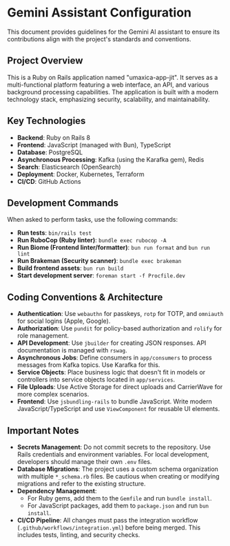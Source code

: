 
# Gemini Assistant Configuration

This document provides guidelines for the Gemini AI assistant to ensure its contributions align with the project's standards and conventions.

## Project Overview

This is a Ruby on Rails application named "umaxica-app-jit". It serves as a multi-functional platform featuring a web interface, an API, and various background processing capabilities. The application is built with a modern technology stack, emphasizing security, scalability, and maintainability.

## Key Technologies

- **Backend**: Ruby on Rails 8
- **Frontend**: JavaScript (managed with Bun), TypeScript
- **Database**: PostgreSQL
- **Asynchronous Processing**: Kafka (using the Karafka gem), Redis
- **Search**: Elasticsearch (OpenSearch)
- **Deployment**: Docker, Kubernetes, Terraform
- **CI/CD**: GitHub Actions

## Development Commands

When asked to perform tasks, use the following commands:

- **Run tests**: `bin/rails test`
- **Run RuboCop (Ruby linter)**: `bundle exec rubocop -A`
- **Run Biome (Frontend linter/formatter)**: `bun run format` and `bun run lint`
- **Run Brakeman (Security scanner)**: `bundle exec brakeman`
- **Build frontend assets**: `bun run build`
- **Start development server**: `foreman start -f Procfile.dev`

## Coding Conventions & Architecture

- **Authentication**: Use `webauthn` for passkeys, `rotp` for TOTP, and `omniauth` for social logins (Apple, Google).
- **Authorization**: Use `pundit` for policy-based authorization and `rolify` for role management.
- **API Development**: Use `jbuilder` for creating JSON responses. API documentation is managed with `rswag`.
- **Asynchronous Jobs**: Define consumers in `app/consumers` to process messages from Kafka topics. Use Karafka for this.
- **Service Objects**: Place business logic that doesn't fit in models or controllers into service objects located in `app/services`.
- **File Uploads**: Use Active Storage for direct uploads and CarrierWave for more complex scenarios.
- **Frontend**: Use `jsbundling-rails` to bundle JavaScript. Write modern JavaScript/TypeScript and use `ViewComponent` for reusable UI elements.

## Important Notes

- **Secrets Management**: Do not commit secrets to the repository. Use Rails credentials and environment variables. For local development, developers should manage their own `.env` files.
- **Database Migrations**: The project uses a custom schema organization with multiple `*_schema.rb` files. Be cautious when creating or modifying migrations and refer to the existing structure.
- **Dependency Management**:
  - For Ruby gems, add them to the `Gemfile` and run `bundle install`.
  - For JavaScript packages, add them to `package.json` and run `bun install`.
- **CI/CD Pipeline**: All changes must pass the integration workflow (`.github/workflows/integration.yml`) before being merged. This includes tests, linting, and security checks.
